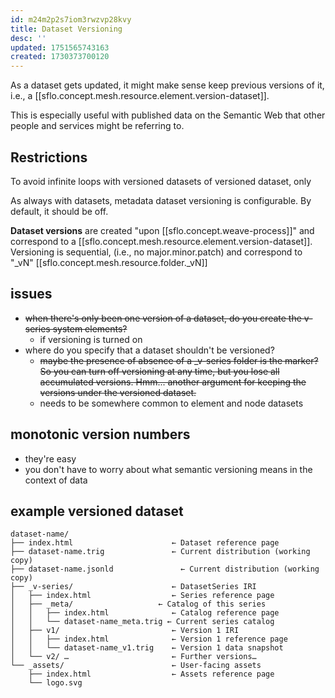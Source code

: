 ```yaml
---
id: m24m2p2s7iom3rwzvp28kvy
title: Dataset Versioning
desc: ''
updated: 1751565743163
created: 1730373700120
---
```


As a dataset gets updated, it might make sense keep previous versions of it, i.e., a [[sflo.concept.mesh.resource.element.version-dataset]].

This is especially useful with published data on the Semantic Web that other people and services might be referring to.

## Restrictions 

To avoid infinite loops with versioned datasets of versioned dataset, only 

As always with datasets, metadata dataset versioning is configurable. By default, it should be off.

**Dataset versions** are created "upon [[sflo.concept.weave-process]]" and correspond to a [[sflo.concept.mesh.resource.element.version-dataset]]. Versioning is sequential, (i.e., no major.minor.patch) and correspond to "_vN" [[sflo.concept.mesh.resource.folder._vN]]


## issues

- ~~when there's only been one version of a dataset, do you create the v-series  system elements?~~
  - if versioning is turned on
- where do you specify that a dataset shouldn't be versioned? 
  - ~~maybe the presence of absence of a _v-series folder is the marker? So you can turn off versioning at any time, but you lose all accumulated versions. Hmm... another argument for keeping the versions under the versioned dataset.~~
  - needs to be somewhere common to element and node datasets

## monotonic version numbers

- they're easy
- you don't have to worry about what semantic versioning means in the context of
  data

## example versioned dataset

```
dataset-name/
├── index.html                      ← Dataset reference page  
├── dataset-name.trig               ← Current distribution (working copy)  
├── dataset-name.jsonld               ← Current distribution (working copy)  
├── _v-series/                      ← DatasetSeries IRI  
│   ├── index.html                  ← Series reference page  
│   ├── _meta/                   ← Catalog of this series  
│   │   ├── index.html              ← Catalog reference page  
│   │   └── dataset-name_meta.trig ← Current series catalog  
│   ├── v1/                         ← Version 1 IRI  
│   │   ├── index.html              ← Version 1 reference page  
│   │   └── dataset-name_v1.trig    ← Version 1 data snapshot  
│   └── v2/ …                       ← Further versions…  
└── _assets/                        ← User‐facing assets  
    ├── index.html                  ← Assets reference page  
    └── logo.svg
```
